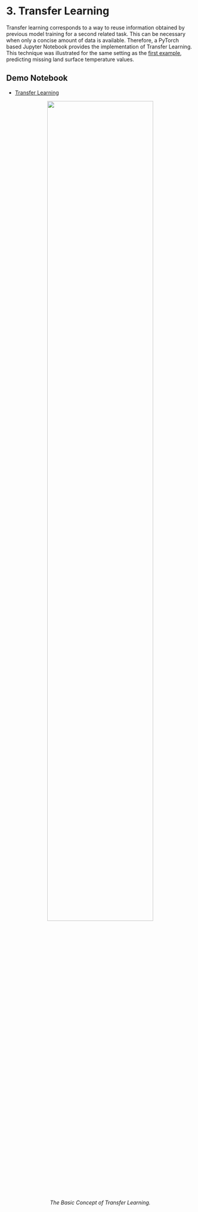# 3. Transfer Learning

Transfer learning corresponds to a way to reuse information obtained by previous model training for a second related
task. This can be necessary when only a concise amount of data is available. Therefore, a PyTorch based Jupyter
Notebook provides the implementation of Transfer Learning. This technique was illustrated for the same setting as the
[first example](use_case_2.md), predicting missing land surface temperature values.

## Demo Notebook

- [Transfer Learning](https://github.com/deepesdl/ML-Toolkits/blob/master/Examples/transfer_learning.ipynb)

<p align="center">
<img src="../../img/transfer_learning.png" width="75%" height="75%">
</p>
<p align = "center"><i>
The Basic Concept of Transfer Learning.</i>
</p>